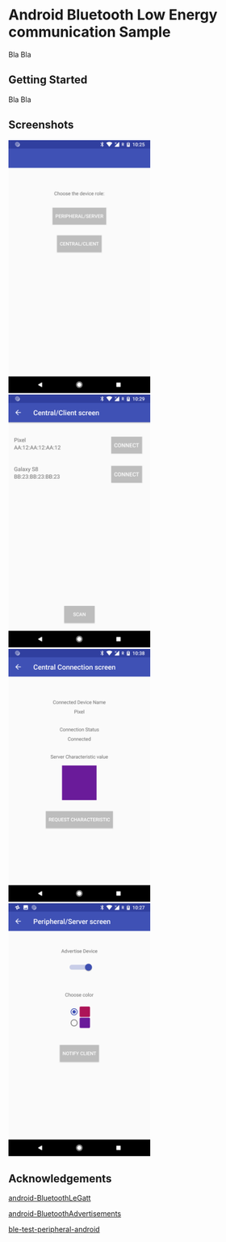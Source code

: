 Android Bluetooth Low Energy communication Sample
===================================
Bla Bla

Getting Started
------------
Bla Bla

Screenshots
-------------
<img src="screenshots/1.png" height="500" alt="Screenshot"/> <img src="screenshots/2.png" height="500" alt="Screenshot"/>
<img src="screenshots/3.png" height="500" alt="Screenshot"/> <img src="screenshots/4.png" height="500" alt="Screenshot"/>

Acknowledgements
------------
[android-BluetoothLeGatt][1]

[android-BluetoothAdvertisements][2]

[ble-test-peripheral-android][3]

[1]:https://github.com/googlesamples/android-BluetoothLeGatt/
[2]:https://github.com/googlesamples/android-BluetoothAdvertisements/
[3]:https://github.com/WebBluetoothCG/ble-test-peripheral-android
